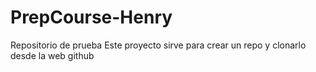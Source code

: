 # PrepCourse-Henry
Repositorio de prueba
Este proyecto sirve para crear un repo y clonarlo desde la web github
